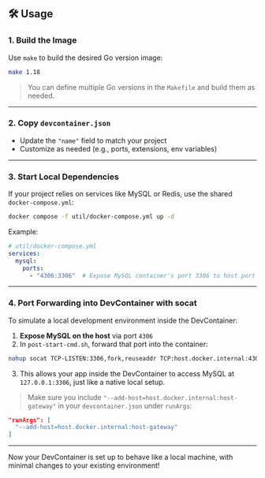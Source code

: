 ## 🛠️ Usage

### 1. Build the Image

Use `make` to build the desired Go version image:

```bash
make 1.18
```

> You can define multiple Go versions in the `Makefile` and build them as needed.

---

### 2. Copy `devcontainer.json`

* Update the `"name"` field to match your project
* Customize as needed (e.g., ports, extensions, env variables)

---

### 3. Start Local Dependencies

If your project relies on services like MySQL or Redis, use the shared `docker-compose.yml`:

```bash
docker compose -f util/docker-compose.yml up -d
```

Example:

```yaml
# util/docker-compose.yml
services:
  mysql:
    ports:
      - "4306:3306"  # Expose MySQL container's port 3306 to host port 4306
```

---

### 4. Port Forwarding into DevContainer with socat

To simulate a local development environment inside the DevContainer:

1. **Expose MySQL on the host** via port `4306`
2. In `post-start-cmd.sh`, forward that port into the container:

```bash
nohup socat TCP-LISTEN:3306,fork,reuseaddr TCP:host.docker.internal:4306 > /tmp/socat-mysql.log 2>&1 &
```

3. This allows your app inside the DevContainer to access MySQL at `127.0.0.1:3306`, just like a native local setup.

> Make sure you include `"--add-host=host.docker.internal:host-gateway"` in your `devcontainer.json` under `runArgs`:

```json
"runArgs": [
  "--add-host=host.docker.internal:host-gateway"
]
```

---

Now your DevContainer is set up to behave like a local machine, with minimal changes to your existing environment!
